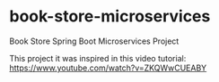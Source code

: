 # book-store-microservices
Book Store Spring Boot Microservices Project

This project it was inspired in this video tutorial: https://www.youtube.com/watch?v=ZKQWwCUEABY